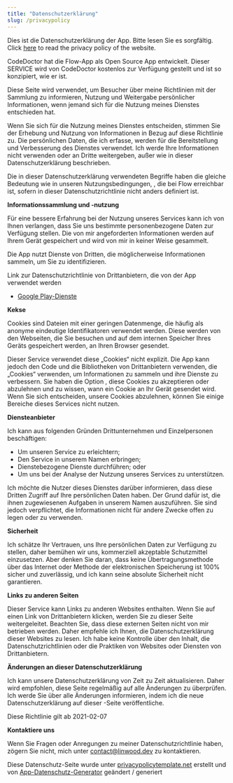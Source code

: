 ```yaml
---
title: "Datenschutzerklärung"
slug: /privacypolicy
---
```


Dies ist die Datenschutzerklärung der App. Bitte lesen Sie es sorgfältig. Click [here](https://go.linwood.dev/privacypolicy) to read the privacy policy of the website.

CodeDoctor hat die Flow-App als Open Source App entwickelt. Dieser SERVICE wird von CodeDoctor kostenlos zur Verfügung gestellt und ist so konzipiert, wie er ist.

Diese Seite wird verwendet, um Besucher über meine Richtlinien mit der Sammlung zu informieren, Nutzung und Weitergabe persönlicher Informationen, wenn jemand sich für die Nutzung meines Dienstes entschieden hat.

Wenn Sie sich für die Nutzung meines Dienstes entscheiden, stimmen Sie der Erhebung und Nutzung von Informationen in Bezug auf diese Richtlinie zu. Die persönlichen Daten, die ich erfasse, werden für die Bereitstellung und Verbesserung des Dienstes verwendet. Ich werde Ihre Informationen nicht verwenden oder an Dritte weitergeben, außer wie in dieser Datenschutzerklärung beschrieben.

Die in dieser Datenschutzerklärung verwendeten Begriffe haben die gleiche Bedeutung wie in unseren Nutzungsbedingungen, , die bei Flow erreichbar ist, sofern in dieser Datenschutzrichtlinie nicht anders definiert ist.

**Informationssammlung und -nutzung**

Für eine bessere Erfahrung bei der Nutzung unseres Services kann ich von Ihnen verlangen, dass Sie uns bestimmte personenbezogene Daten zur Verfügung stellen. Die von mir angeforderten Informationen werden auf Ihrem Gerät gespeichert und wird von mir in keiner Weise gesammelt.

Die App nutzt Dienste von Dritten, die möglicherweise Informationen sammeln, um Sie zu identifizieren.

Link zur Datenschutzrichtlinie von Drittanbietern, die von der App verwendet werden

* [Google Play-Dienste](https://www.google.com/policies/privacy/)

**Kekse**

Cookies sind Dateien mit einer geringen Datenmenge, die häufig als anonyme eindeutige Identifikatoren verwendet werden. Diese werden von den Webseiten, die Sie besuchen und auf dem internen Speicher Ihres Geräts gespeichert werden, an Ihren Browser gesendet.

Dieser Service verwendet diese „Cookies“ nicht explizit. Die App kann jedoch den Code und die Bibliotheken von Drittanbietern verwenden, die „Cookies“ verwenden, um Informationen zu sammeln und ihre Dienste zu verbessern. Sie haben die Option , diese Cookies zu akzeptieren oder abzulehnen und zu wissen, wann ein Cookie an Ihr Gerät gesendet wird. Wenn Sie sich entscheiden, unsere Cookies abzulehnen, können Sie einige Bereiche dieses Services nicht nutzen.

**Diensteanbieter**

Ich kann aus folgenden Gründen Drittunternehmen und Einzelpersonen beschäftigen:

* Um unseren Service zu erleichtern;
* Den Service in unserem Namen erbringen;
* Dienstebezogene Dienste durchführen; oder
* Um uns bei der Analyse der Nutzung unseres Services zu unterstützen.

Ich möchte die Nutzer dieses Dienstes darüber informieren, dass diese Dritten Zugriff auf Ihre persönlichen Daten haben. Der Grund dafür ist, die ihnen zugewiesenen Aufgaben in unserem Namen auszuführen. Sie sind jedoch verpflichtet, die Informationen nicht für andere Zwecke offen zu legen oder zu verwenden.

**Sicherheit**

Ich schätze Ihr Vertrauen, uns Ihre persönlichen Daten zur Verfügung zu stellen, daher bemühen wir uns, kommerziell akzeptable Schutzmittel einzusetzen. Aber denken Sie daran, dass keine Übertragungsmethode über das Internet oder Methode der elektronischen Speicherung ist 100% sicher und zuverlässig, und ich kann seine absolute Sicherheit nicht garantieren.

**Links zu anderen Seiten**

Dieser Service kann Links zu anderen Websites enthalten. Wenn Sie auf einen Link von Drittanbietern klicken, werden Sie zu dieser Seite weitergeleitet. Beachten Sie, dass diese externen Seiten nicht von mir betrieben werden. Daher empfehle ich Ihnen, die Datenschutzerklärung dieser Websites zu lesen. Ich habe keine Kontrolle über den Inhalt, die Datenschutzrichtlinien oder die Praktiken von Websites oder Diensten von Drittanbietern.

**Änderungen an dieser Datenschutzerklärung**

Ich kann unsere Datenschutzerklärung von Zeit zu Zeit aktualisieren. Daher wird empfohlen, diese Seite regelmäßig auf alle Änderungen zu überprüfen. Ich werde Sie über alle Änderungen informieren, indem ich die neue Datenschutzerklärung auf dieser -Seite veröffentliche.

Diese Richtlinie gilt ab 2021-02-07

**Kontaktiere uns**

Wenn Sie Fragen oder Anregungen zu meiner Datenschutzrichtlinie haben, zögern Sie nicht, mich unter contact@linwood.dev zu kontaktieren.

Diese Datenschutz-Seite wurde unter [privacypolicytemplate.net](https://privacypolicytemplate.net) erstellt und von [App-Datenschutz-Generator](https://app-privacy-policy-generator.nisrulz.com/) geändert / generiert
